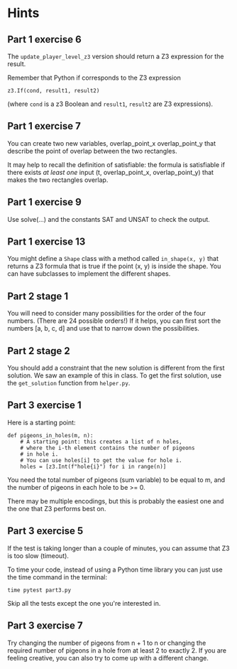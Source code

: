 # Hints

## Part 1 exercise 6

The `update_player_level_z3` version should return a Z3
expression for the result.

Remember that Python if corresponds to the Z3 expression
```
z3.If(cond, result1, result2)
```
(where `cond` is a z3 Boolean and `result1`, `result2` are Z3 expressions).

## Part 1 exercise 7

You can create two new variables,
    overlap_point_x
    overlap_point_y
that describe the point of overlap between the two rectangles.

It may help to recall the definition of satisfiable:
the formula is satisfiable if there exists *at least one* input
    (t, overlap_point_x, overlap_point_y)
that makes the two rectangles overlap.

## Part 1 exercise 9

Use solve(...) and the constants SAT and UNSAT to check the output.

## Part 1 exercise 13

You might define a `Shape` class with a method called
`in_shape(x, y)` that returns a Z3 formula that is true
if the point (x, y) is inside the shape.
You can have subclasses to implement the different shapes.

## Part 2 stage 1

You will need to consider many possibilities
for the order of the four numbers.
(There are 24 possible orders!)
If it helps, you can first sort the numbers [a, b, c, d]
and use that to narrow down the possibilities.

## Part 2 stage 2

You should add a constraint that the new solution is different
from the first solution. We saw an example of this in class.
To get the first solution, use the
`get_solution` function from `helper.py`.

## Part 3 exercise 1

Here is a starting point:
```
def pigeons_in_holes(m, n):
    # A starting point: this creates a list of n holes,
    # where the i-th element contains the number of pigeons
    # in hole i.
    # You can use holes[i] to get the value for hole i.
    holes = [z3.Int(f"hole{i}") for i in range(n)]
```

You need the total number of pigeons (sum variable) to be equal to m,
and the number of pigeons in each hole to be >= 0.

There may be multiple encodings, but this is probably the easiest one
and the one that Z3 performs best on.

## Part 3 exercise 5

If the test is taking longer than a couple of minutes,
you can assume that Z3 is too slow (timeout).

To time your code, instead of using a Python time library
you can just use the time command in the terminal:
```
time pytest part3.py
```

Skip all the tests except the one you're interested in.

## Part 3 exercise 7

Try changing the number of pigeons from n + 1 to n
or changing the required number of pigeons in a hole
from at least 2 to exactly 2.
If you are feeling creative, you can also try to come up with
a different change.
